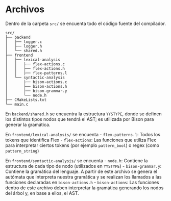 # Archivos
Dentro de la carpeta `src/` se encuenta todo el código fuente del compilador.

```
src/
├── backend
│   ├── logger.c
│   ├── logger.h
│   └── shared.h
├── frontend
│   ├── lexical-analysis
│   │   ├── flex-actions.c
│   │   ├── flex-actions.h
│   │   ├── flex-patterns.l
│   └── syntactic-analysis
│       ├── bison-actions.c
│       ├── bison-actions.h
│       ├── bison-grammar.y
│       └── node.h
├── CMakeLists.txt
└── main.c
```

En `backend/shared.h` se encuentra la estructura `YYSTYPE`, donde se definen 
los distintos tipos nodos que tendrá el AST; es utilizada por Bison para 
generar la gramática.

En `frontend/lexical-analysis/` se encuenta
    - `flex-patterns.l`: Todos los tokens que identifica Flex
    - `flex-actions`: Las funciones que utiliza Flex para interpretar ciertos
        tokens (por ejemplo `pattern_bool`) o regex (como `pattern_string`)

En `frontend/syntactic-analysis/` se encuenta
    - `node.h`: Contiene la estructura de cada tipo de nodo (utilizados en 
    `YYSTYPE`)
    - `bison-grammar.y`: Contiene la gramática del lenguaje. A partir de este
    archivo se genera el autómata que interpreta nuestra gramática y se 
    realizan los llamados a las funciones declaradas en `bison-actions.h`
    - `bison-actions`: Las funciones dentro de este archivo deben interpretar
    la gramática generando los nodos del árbol y, en base a ellos, el AST. 
